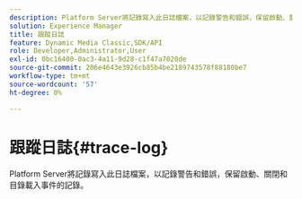 ```yaml
---
description: Platform Server將記錄寫入此日誌檔案，以記錄警告和錯誤，保留啟動、關閉和目錄載入事件的記錄。
solution: Experience Manager
title: 跟蹤日誌
feature: Dynamic Media Classic,SDK/API
role: Developer,Administrator,User
exl-id: 0bc16400-0ac3-4a11-9d28-c1f47a7020de
source-git-commit: 206e4643e3926cb85b4be2189743578f88180be7
workflow-type: tm+mt
source-wordcount: '57'
ht-degree: 0%

---
```


# 跟蹤日誌{#trace-log}

Platform Server將記錄寫入此日誌檔案，以記錄警告和錯誤，保留啟動、關閉和目錄載入事件的記錄。
